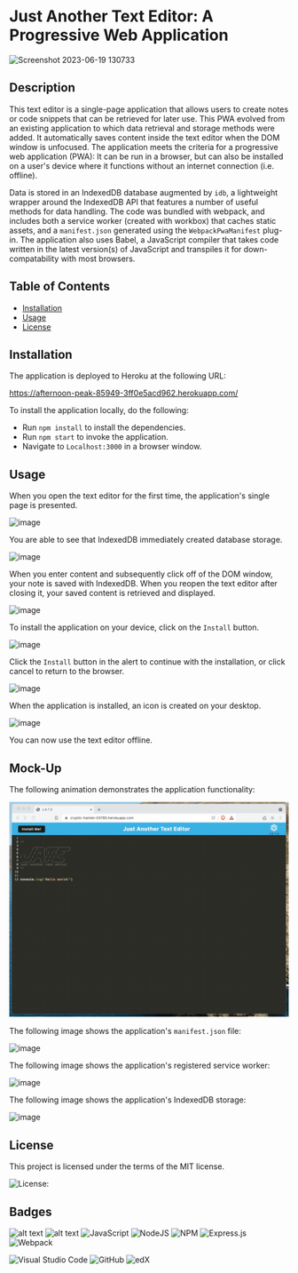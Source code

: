 # Just Another Text Editor: A Progressive Web Application

![Screenshot 2023-06-19 130733](https://github.com/mathminx/Text-Editor/assets/122234007/b0880b9a-959d-47f5-8a71-22e4ee354dab)


## Description

This text editor is a single-page application that allows users to create notes or code snippets that can be retrieved for later use. This PWA evolved from an existing application to which data retrieval and storage methods were added. It automatically saves content inside the text editor when the DOM window is unfocused. The application meets the criteria for a progressive web application (PWA):  It can be run in a browser, but can also be installed on a user's device where it functions without an internet connection (i.e. offline). 

Data is stored in an IndexedDB database augmented by `idb`, a lightweight wrapper around the IndexedDB API that features a number of useful methods for data handling. The code was bundled with webpack, and includes both a service worker (created with workbox) that caches static assets, and a `manifest.json` generated using the `WebpackPwaManifest` plug-in. The application also uses Babel, a JavaScript compiler that takes code written in the latest version(s) of JavaScript and transpiles it for down-compatability with most browsers.


## Table of Contents

* [Installation](#installation)
* [Usage](#usage)
* [License](#license)


## Installation

The application is deployed to Heroku at the following URL: 

https://afternoon-peak-85949-3ff0e5acd962.herokuapp.com/


To install the application locally, do the following:
  
* Run `npm install` to install the dependencies. 
* Run `npm start` to invoke the application.
* Navigate to `Localhost:3000` in a browser window.


## Usage

When you open the text editor for the first time, the application's single page is presented.

![image](https://github.com/mathminx/Text-Editor/assets/122234007/e8fc0fdf-ae52-4230-8c25-a60299a87aca)


You are able to see that IndexedDB immediately created database storage.  

![image](https://github.com/mathminx/Text-Editor/assets/122234007/cd748c83-e25c-4d0b-9a4b-72a7a56219b4)


When you enter content and subsequently click off of the DOM window, your note is saved with IndexedDB. When you reopen the text editor after closing it, your saved content is retrieved and displayed. 

![image](https://github.com/mathminx/Text-Editor/assets/122234007/9bac455a-b373-4abb-846c-2622eb833e77)


To install the application on your device, click on the `Install` button. 

![image](https://github.com/mathminx/Text-Editor/assets/122234007/5395b630-484d-4231-b098-ce6790875965)


Click the `Install` button in the alert to continue with the installation, or click cancel to return to the browser. 

![image](https://github.com/mathminx/Text-Editor/assets/122234007/a91c7360-44a7-484c-b1a0-3a992ad3847c)


When the application is installed, an icon is created on your desktop.

![image](https://github.com/mathminx/Text-Editor/assets/122234007/8df86500-cdb4-4a0d-bd08-7bd147348204)


You can now use the text editor offline. 


## Mock-Up

The following animation demonstrates the application functionality:

![Demonstration of the finished Module 19 Challenge being used in the browser and then installed.](./Assets/00-demo.gif)

The following image shows the application's `manifest.json` file:

![image](https://github.com/mathminx/Text-Editor/assets/122234007/3aeab8ed-b8f2-4023-ad36-9ae02d138713)

The following image shows the application's registered service worker:

![image](https://github.com/mathminx/Text-Editor/assets/122234007/bd5d7934-b9b9-4077-b66a-62defde26f05)

The following image shows the application's IndexedDB storage:

![image](https://github.com/mathminx/Text-Editor/assets/122234007/c0c93407-a244-4023-93f7-91411680e499)


## License

 This project is licensed under the terms of the MIT license.

 ![License: ](https://img.shields.io/badge/License-MIT-blueviolet.svg)


## Badges

![alt text](https://img.shields.io/badge/HTML-239120?style=for-the-badge&logo=html5&logoColor=white)  ![alt text]( https://img.shields.io/badge/CSS-239120?&style=for-the-badge&logo=css3&logoColor=white)  ![JavaScript](https://img.shields.io/badge/javascript-%23323330.svg?style=for-the-badge&logo=javascript&logoColor=%23F7DF1E)  ![NodeJS](https://img.shields.io/badge/node.js-6DA55F?style=for-the-badge&logo=node.js&logoColor=white)  ![NPM](https://img.shields.io/badge/NPM-%23CB3837.svg?style=for-the-badge&logo=npm&logoColor=white)  ![Express.js](https://img.shields.io/badge/express.js-%23404d59.svg?style=for-the-badge&logo=express&logoColor=%2361DAFB)  ![Webpack](https://img.shields.io/badge/webpack-%238DD6F9.svg?style=for-the-badge&logo=webpack&logoColor=black)  

![Visual Studio Code](https://img.shields.io/badge/Visual%20Studio%20Code-0078d7.svg?style=for-the-badge&logo=visual-studio-code&logoColor=white) ![GitHub](https://img.shields.io/badge/github-%23121011.svg?style=for-the-badge&logo=github&logoColor=white)  ![edX](https://img.shields.io/badge/edX-%2302262B.svg?style=for-the-badge&logo=edX&logoColor=white)

